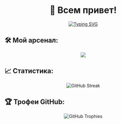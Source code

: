 <h1 align="center">👋 Всем привет!</h1>

<p align="center">
  <a href="https://git.io/typing-svg">
    <img src="https://readme-typing-svg.herokuapp.com?color=F7F7F7&lines=Developer;Open+Source+Enthusiast;Continuous+Learner;Music+Producer" alt="Typing SVG" />
  </a>
</p>

## 🛠 Мой арсенал:

<p align="center">
  <img src="https://skillicons.dev/icons?i=python,linux,docker,git,github,shell" />
</p>

## 📈 Статистика:

<p align="center">
  <img src="https://github-readme-streak-stats.herokuapp.com/?user=ВашНикнейм" alt="GitHub Streak" />
</p>

## 🏆 Трофеи GitHub:

<p align="center">
  <img src="https://github-profile-trophy.vercel.app/?username=ВашНикнейм&theme=darkhub" alt="GitHub Trophies" />
</p>
